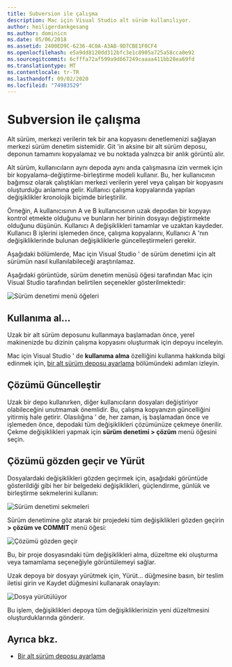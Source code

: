 ```yaml
---
title: Subversion ile çalışma
description: Mac için Visual Studio alt sürüm kullanılıyor.
author: heiligerdankgesang
ms.author: dominicn
ms.date: 05/06/2018
ms.assetid: 2400ED9C-6236-4C0A-A3AB-9D7CBE1F0CF4
ms.openlocfilehash: e5a9dd8120dd312bfc3e1c8905a725a58cca0e92
ms.sourcegitcommit: 6cfffa72af599a9d667249caaaa411bb28ea69fd
ms.translationtype: MT
ms.contentlocale: tr-TR
ms.lasthandoff: 09/02/2020
ms.locfileid: "74983529"
---
```

# <a name="working-with-subversion"></a>Subversion ile çalışma

Alt sürüm, merkezi verilerin tek bir ana kopyasını denetlemenizi sağlayan merkezi sürüm denetim sistemidir. Git 'in aksine bir alt sürüm deposu, deponun tamamını kopyalamaz ve bu noktada yalnızca bir anlık görüntü alır.

Alt sürüm, kullanıcıların aynı depoda aynı anda çalışmasına izin vermek için bir kopyalama-değiştirme-birleştirme modeli kullanır. Bu, her kullanıcının bağımsız olarak çalıştıkları merkezi verilerin yerel veya çalışan bir kopyasını oluşturduğu anlamına gelir. Kullanıcı çalışma kopyalarında yapılan değişiklikler kronolojik biçimde birleştirilir.

Örneğin, A kullanıcısının A ve B kullanıcısının uzak depodan bir kopyayı kontrol etmekte olduğunu ve bunların her birinin dosyayı değiştirmekte olduğunu düşünün. Kullanıcı A değişiklikleri tamamlar ve uzaktan kaydeder. Kullanıcı B işlerini işlemeden önce, çalışma kopyalarını, Kullanıcı A 'nın değişikliklerinde bulunan değişikliklerle güncelleştirmeleri gerekir.

Aşağıdaki bölümlerde, Mac için Visual Studio ' de sürüm denetimi için alt sürümün nasıl kullanılabileceği araştırılamaz.

Aşağıdaki görüntüde, sürüm denetim menüsü öğesi tarafından Mac için Visual Studio tarafından belirtilen seçenekler gösterilmektedir:

![Sürüm denetimi menü öğeleri](media/version-control-svnVersionControlMenu.png)

## <a name="checkout"></a>Kullanıma al...

Uzak bir alt sürüm deposunu kullanmaya başlamadan önce, yerel makinenizde bu dizinin çalışma kopyasını oluşturmak için depoyu inceleyin.

Mac için Visual Studio ' de **kullanıma alma** özelliğini kullanma hakkında bilgi edinmek için, [bir alt sürüm deposu ayarlama](set-up-subversion-repository.md) bölümündeki adımları izleyin.

## <a name="update-solution"></a>Çözümü Güncelleştir

Uzak bir depo kullanırken, diğer kullanıcıların dosyaları değiştiriyor olabileceğini unutmamak önemlidir. Bu, çalışma kopyanızın güncelliğini yitirmiş hale getirir. Olasılığına ' de, her zaman, iş başlamadan önce ve işlemeden önce, depodaki tüm değişiklikleri çözümünüze çekmeye önerilir. Çekme değişiklikleri yapmak için **sürüm denetimi > çözüm** menü öğesini seçin.

## <a name="review-solution-and-commit"></a>Çözümü gözden geçir ve Yürüt

Dosyalardaki değişiklikleri gözden geçirmek için, aşağıdaki görüntüde gösterildiği gibi her bir belgedeki değişiklikleri, güçlendirme, günlük ve birleştirme sekmelerini kullanın:

![Sürüm denetimi sekmeleri](media/version-control-vcTabs.png)

Sürüm denetimine göz atarak bir projedeki tüm değişiklikleri gözden geçirin **> çözüm ve COMMIT** menü öğesi:

![Çözümü gözden geçir](media/version-control-vcStatus.png)

Bu, bir proje dosyasındaki tüm değişiklikleri alma, düzeltme eki oluşturma veya tamamlama seçeneğiyle görüntülemeyi sağlar.

Uzak depoya bir dosyayı yürütmek için, Yürüt... düğmesine basın, bir teslim iletisi girin ve Kaydet düğmesini kullanarak onaylayın:

![Dosya yürütülüyor](media/version-control-svnCommit.png)

Bu işlem, değişiklikleri depoya tüm değişikliklerinizin yeni düzeltmesini oluşturduklarında gönderir.

## <a name="see-also"></a>Ayrıca bkz.

- [Bir alt sürüm deposu ayarlama](set-up-subversion-repository.md)

